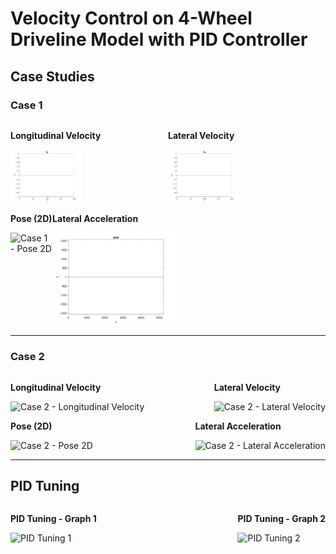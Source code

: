 # Velocity Control on 4-Wheel Driveline Model with PID Controller

## Case Studies

### Case 1
<div style="display: flex; justify-content: space-between;">
    <div>
        <p><strong>Longitudinal Velocity</strong></p>
        <img src="Results/case1/Vx.jpg" alt="Case 1 - Longitudinal Velocity" width="45%">
    </div>
    <div>
        <p><strong>Lateral Velocity</strong></p>
        <img src="Results/case1/Vy.jpg" alt="Case 1 - Lateral Velocity" width="45%">
    </div>
</div>

<div style="display: flex; justify-content: space-between;">
    <div>
        <p><strong>Pose (2D)</strong></p>
        <img src="Results/case1/pose" alt="Case 1 - Pose 2D" width="45%">
    </div>
    <div>
        <p><strong>Lateral Acceleration</strong></p>
        <img src="Results/case1/pose.jpg" alt="Case 1 - Lateral Acceleration" width="45%">
    </div>
</div>

---

### Case 2
<div style="display: flex; justify-content: space-between;">
    <div>
        <p><strong>Longitudinal Velocity</strong></p>
        <img src="path/to/case2_longitudinal.png" alt="Case 2 - Longitudinal Velocity" width="45%">
    </div>
    <div>
        <p><strong>Lateral Velocity</strong></p>
        <img src="path/to/case2_lateral.png" alt="Case 2 - Lateral Velocity" width="45%">
    </div>
</div>

<div style="display: flex; justify-content: space-between;">
    <div>
        <p><strong>Pose (2D)</strong></p>
        <img src="path/to/case2_pose2d.png" alt="Case 2 - Pose 2D" width="45%">
    </div>
    <div>
        <p><strong>Lateral Acceleration</strong></p>
        <img src="path/to/case2_lateral_acceleration.png" alt="Case 2 - Lateral Acceleration" width="45%">
    </div>
</div>

---

## PID Tuning
<div style="display: flex; justify-content: space-between;">
    <div>
        <p><strong>PID Tuning - Graph 1</strong></p>
        <img src="path/to/pid_tuning1.png" alt="PID Tuning 1" width="45%">
    </div>
    <div>
        <p><strong>PID Tuning - Graph 2</strong></p>
        <img src="path/to/pid_tuning2.png" alt="PID Tuning 2" width="45%">
    </div>
</div>
